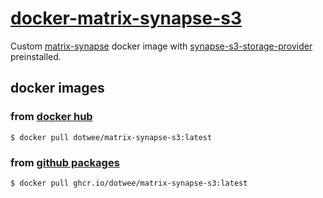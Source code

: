 # [docker-matrix-synapse-s3](https://github.com/dotWee/docker-matrix-synapse-s3)

Custom [matrix-synapse](https://github.com/matrix-org/synapse) docker image with [synapse-s3-storage-provider](https://github.com/matrix-org/synapse-s3-storage-provider) preinstalled.

## docker images

### from [docker hub](https://hub.docker.com/r/dotwee/matrix-synapse-s3)

```
$ docker pull dotwee/matrix-synapse-s3:latest
```

### from [github packages](https://github.com/dotWee/docker-matrix-synapse-s3/pkgs/container/matrix-synapse-s3)

```
$ docker pull ghcr.io/dotwee/matrix-synapse-s3:latest
```
